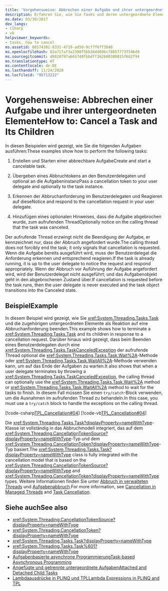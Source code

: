 ```yaml
---
title: 'Vorgehensweise: Abbrechen einer Aufgabe und ihrer untergeordneten Elemente'
description: Erfahren Sie, wie Sie Tasks und deren untergeordnete Elemente in .NET abbrechen. In den gezeigten Beispielen werden die Schritte von der Erstellung eines abbrechbaren Tasks bis hin zur Benachrichtigung über den Abbruch des Tasks beschrieben.
ms.date: 03/30/2017
dev_langs:
- csharp
- vb
helpviewer_keywords:
- tasks, how to cancel
ms.assetid: 08574301-8331-4719-ad50-9cf7f6ff3048
ms.openlocfilehash: 82a71faf3a2390f5bb36dd896cf865f773f54bd9
ms.sourcegitcommit: d8020797a6657d0fbbdff362b80300815f682f94
ms.translationtype: HT
ms.contentlocale: de-DE
ms.lasthandoff: 11/24/2020
ms.locfileid: "95713222"
---
```

# <a name="how-to-cancel-a-task-and-its-children"></a><span data-ttu-id="b30cb-104">Vorgehensweise: Abbrechen einer Aufgabe und ihrer untergeordneten Elemente</span><span class="sxs-lookup"><span data-stu-id="b30cb-104">How to: Cancel a Task and Its Children</span></span>

<span data-ttu-id="b30cb-105">In diesen Beispielen wird gezeigt, wie Sie die folgenden Aufgaben ausführen:</span><span class="sxs-lookup"><span data-stu-id="b30cb-105">These examples show how to perform the following tasks:</span></span>  
  
1. <span data-ttu-id="b30cb-106">Erstellen und Starten einer abbrechbare Aufgabe</span><span class="sxs-lookup"><span data-stu-id="b30cb-106">Create and start a cancelable task.</span></span>  
  
2. <span data-ttu-id="b30cb-107">Übergeben eines Abbruchtokens an den Benutzerdelegaten und optional an die Aufgabeninstanz</span><span class="sxs-lookup"><span data-stu-id="b30cb-107">Pass a cancellation token to your user delegate and optionally to the task instance.</span></span>  
  
3. <span data-ttu-id="b30cb-108">Erkennen der Abbruchanforderung im Benutzerdelegaten und Reagieren auf diese</span><span class="sxs-lookup"><span data-stu-id="b30cb-108">Notice and respond to the cancellation request in your user delegate.</span></span>  
  
4. <span data-ttu-id="b30cb-109">Hinzufügen eines optionalen Hinweises, dass die Aufgabe abgebrochen wurde, zum aufrufenden Thread</span><span class="sxs-lookup"><span data-stu-id="b30cb-109">Optionally notice on the calling thread that the task was canceled.</span></span>  
  
 <span data-ttu-id="b30cb-110">Der aufrufende Thread erzwingt nicht die Beendigung der Aufgabe, er kennzeichnet nur, dass der Abbruch angefordert wurde.</span><span class="sxs-lookup"><span data-stu-id="b30cb-110">The calling thread does not forcibly end the task; it only signals that cancellation is requested.</span></span> <span data-ttu-id="b30cb-111">Wenn die Aufgabe bereits ausgeführt wird, muss der Benutzerdelegat die Anforderung erkennen und entsprechend reagieren.</span><span class="sxs-lookup"><span data-stu-id="b30cb-111">If the task is already running, it is up to the user delegate to notice the request and respond appropriately.</span></span> <span data-ttu-id="b30cb-112">Wenn der Abbruch vor Auführung der Aufgabe angefordert wird, wird der Benutzerdelegat nicht ausgeführt; und das Aufgabenobjekt geht in den abgebrochenen Zustand über.</span><span class="sxs-lookup"><span data-stu-id="b30cb-112">If cancellation is requested before the task runs, then the user delegate is never executed and the task object transitions into the Canceled state.</span></span>  
  
## <a name="example"></a><span data-ttu-id="b30cb-113">Beispiel</span><span class="sxs-lookup"><span data-stu-id="b30cb-113">Example</span></span>  

 <span data-ttu-id="b30cb-114">In diesem Beispiel wird gezeigt, wie Sie <xref:System.Threading.Tasks.Task> und die zugehörigen untergeordneten Elemente als Reaktion auf eine Abbruchanforderung beenden.</span><span class="sxs-lookup"><span data-stu-id="b30cb-114">This example shows how to terminate a <xref:System.Threading.Tasks.Task> and its children in response to a cancellation request.</span></span> <span data-ttu-id="b30cb-115">Darüber hinaus wird gezeigt, dass beim Beenden eines Benutzerdelegaten durch eine <xref:System.Threading.Tasks.TaskCanceledException> der aufrufende Thread optional die <xref:System.Threading.Tasks.Task.Wait%2A>-Methode oder <xref:System.Threading.Tasks.Task.WaitAll%2A>-Methode verwenden kann, um auf das Ende der Aufgaben zu warten.</span><span class="sxs-lookup"><span data-stu-id="b30cb-115">It also shows that when a user delegate terminates by throwing a <xref:System.Threading.Tasks.TaskCanceledException>, the calling thread can optionally use the <xref:System.Threading.Tasks.Task.Wait%2A> method or <xref:System.Threading.Tasks.Task.WaitAll%2A> method to wait for the tasks to finish.</span></span> <span data-ttu-id="b30cb-116">In diesem Fall müssen Sie einen `try/catch`-Block verwenden, um die Ausnahmen im aufrufenden Thread zu behandeln.</span><span class="sxs-lookup"><span data-stu-id="b30cb-116">In this case, you must use a `try/catch` block to handle the exceptions on the calling thread.</span></span>  
  
 [!code-csharp[TPL_Cancellation#04](../../../samples/snippets/csharp/VS_Snippets_Misc/tpl_cancellation/cs/cancel1.cs#04)]
 [!code-vb[TPL_Cancellation#04](../../../samples/snippets/visualbasic/VS_Snippets_Misc/tpl_cancellation/vb/cancel1.vb#04)]  
  
 <span data-ttu-id="b30cb-117">Die <xref:System.Threading.Tasks.Task?displayProperty=nameWithType>-Klasse ist vollständig in das Abbruchmodell integriert, das auf dem <xref:System.Threading.CancellationTokenSource?displayProperty=nameWithType>-Typ und dem <xref:System.Threading.CancellationToken?displayProperty=nameWithType>-Typ basiert.</span><span class="sxs-lookup"><span data-stu-id="b30cb-117">The <xref:System.Threading.Tasks.Task?displayProperty=nameWithType> class is fully integrated with the cancellation model that is based on the <xref:System.Threading.CancellationTokenSource?displayProperty=nameWithType> and <xref:System.Threading.CancellationToken?displayProperty=nameWithType> types.</span></span> <span data-ttu-id="b30cb-118">Weitere Informationen finden Sie unter [Abbruch in verwalteten Threads](../threading/cancellation-in-managed-threads.md) und [Aufgabenabbruch](task-cancellation.md).</span><span class="sxs-lookup"><span data-stu-id="b30cb-118">For more information, see [Cancellation in Managed Threads](../threading/cancellation-in-managed-threads.md) and [Task Cancellation](task-cancellation.md).</span></span>  
  
## <a name="see-also"></a><span data-ttu-id="b30cb-119">Siehe auch</span><span class="sxs-lookup"><span data-stu-id="b30cb-119">See also</span></span>

- <xref:System.Threading.CancellationTokenSource?displayProperty=nameWithType>
- <xref:System.Threading.CancellationToken?displayProperty=nameWithType>
- <xref:System.Threading.Tasks.Task?displayProperty=nameWithType>
- <xref:System.Threading.Tasks.Task%601?displayProperty=nameWithType>
- [<span data-ttu-id="b30cb-120">Aufgabenbasierte asynchrone Programmierung</span><span class="sxs-lookup"><span data-stu-id="b30cb-120">Task-based Asynchronous Programming</span></span>](task-based-asynchronous-programming.md)
- [<span data-ttu-id="b30cb-121">Angefügte und getrennte untergeordnete Aufgaben</span><span class="sxs-lookup"><span data-stu-id="b30cb-121">Attached and Detached Child Tasks</span></span>](attached-and-detached-child-tasks.md)
- [<span data-ttu-id="b30cb-122">Lambdaausdrücke in PLINQ und TPL</span><span class="sxs-lookup"><span data-stu-id="b30cb-122">Lambda Expressions in PLINQ and TPL</span></span>](lambda-expressions-in-plinq-and-tpl.md)

